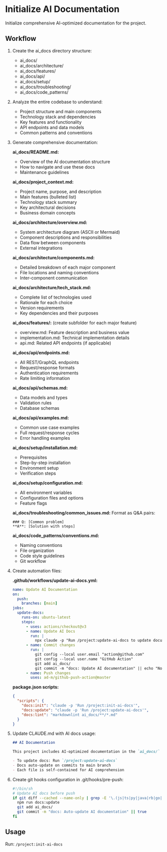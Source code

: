 # Initialize AI Documentation

Initialize comprehensive AI-optimized documentation for the project.

## Workflow

1. Create the ai_docs directory structure:
   - ai_docs/
   - ai_docs/architecture/
   - ai_docs/features/
   - ai_docs/api/
   - ai_docs/setup/
   - ai_docs/troubleshooting/
   - ai_docs/code_patterns/

2. Analyze the entire codebase to understand:
   - Project structure and main components
   - Technology stack and dependencies
   - Key features and functionality
   - API endpoints and data models
   - Common patterns and conventions

3. Generate comprehensive documentation:

   **ai_docs/README.md:**
   - Overview of the AI documentation structure
   - How to navigate and use these docs
   - Maintenance guidelines

   **ai_docs/project_context.md:**
   - Project name, purpose, and description
   - Main features (bulleted list)
   - Technology stack summary
   - Key architectural decisions
   - Business domain concepts

   **ai_docs/architecture/overview.md:**
   - System architecture diagram (ASCII or Mermaid)
   - Component descriptions and responsibilities
   - Data flow between components
   - External integrations

   **ai_docs/architecture/components.md:**
   - Detailed breakdown of each major component
   - File locations and naming conventions
   - Inter-component communication

   **ai_docs/architecture/tech_stack.md:**
   - Complete list of technologies used
   - Rationale for each choice
   - Version requirements
   - Key dependencies and their purposes

   **ai_docs/features/:** (create subfolder for each major feature)
   - overview.md: Feature description and business value
   - implementation.md: Technical implementation details
   - api.md: Related API endpoints (if applicable)

   **ai_docs/api/endpoints.md:**
   - All REST/GraphQL endpoints
   - Request/response formats
   - Authentication requirements
   - Rate limiting information

   **ai_docs/api/schemas.md:**
   - Data models and types
   - Validation rules
   - Database schemas

   **ai_docs/api/examples.md:**
   - Common use case examples
   - Full request/response cycles
   - Error handling examples

   **ai_docs/setup/installation.md:**
   - Prerequisites
   - Step-by-step installation
   - Environment setup
   - Verification steps

   **ai_docs/setup/configuration.md:**
   - All environment variables
   - Configuration files and options
   - Feature flags

   **ai_docs/troubleshooting/common_issues.md:**
   Format as Q&A pairs:
   ```
   ### Q: [Common problem]
   **A**: [Solution with steps]
   ```

   **ai_docs/code_patterns/conventions.md:**
   - Naming conventions
   - File organization
   - Code style guidelines
   - Git workflow

4. Create automation files:

   **.github/workflows/update-ai-docs.yml:**
   ```yaml
   name: Update AI Documentation
   on:
     push:
       branches: [main]
   jobs:
     update-docs:
       runs-on: ubuntu-latest
       steps:
         - uses: actions/checkout@v3
         - name: Update AI Docs
           run: |
             npx claude -p "Run /project:update-ai-docs to update documentation"
         - name: Commit changes
           run: |
             git config --local user.email "action@github.com"
             git config --local user.name "GitHub Action"
             git add ai_docs/
             git commit -m "docs: Update AI documentation" || echo "No changes"
         - name: Push changes
           uses: ad-m/github-push-action@master
   ```

   **package.json scripts:**
   ```json
   {
     "scripts": {
       "docs:init": "claude -p 'Run /project:init-ai-docs'",
       "docs:update": "claude -p 'Run /project:update-ai-docs'",
       "docs:lint": "markdownlint ai_docs/**/*.md"
     }
   }
   ```

5. Update CLAUDE.md with AI docs usage:
   ```markdown
   ## AI Documentation
   
   This project includes AI-optimized documentation in the `ai_docs/` folder.
   
   - To update docs: Run `/project:update-ai-docs`
   - Docs auto-update on commits to main branch
   - Each file is self-contained for AI comprehension
   ```

6. Create git hooks configuration in .git/hooks/pre-push:
   ```bash
   #!/bin/sh
   # Update AI docs before push
   if git diff --cached --name-only | grep -E '\.(js|ts|py|java|rb|go|php|c|cpp|cs|rs|swift|kt|scala|clj|ex|erl|pl|r|m|h)$'; then
     npm run docs:update
     git add ai_docs/
     git commit -m "docs: Auto-update AI documentation" || true
   fi
   ```

## Usage
Run: `/project:init-ai-docs`